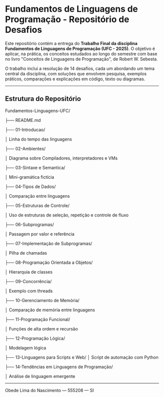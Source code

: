 
# Fundamentos de Linguagens de Programação - Repositório de Desafios

Este repositório contém a entrega do **Trabalho Final da disciplina Fundamentos de Linguagens de Programação (UFC - 2025)**. O objetivo é aplicar, na prática, os conceitos estudados ao longo do semestre com base no livro "Conceitos de Linguagens de Programação", de Robert W. Sebesta.

O trabalho inclui a resolução de 14 desafios, cada um abordando um tema central da disciplina, com soluções que envolvem pesquisa, exemplos práticos, comparações e explicações em código, texto ou diagramas.

---

## Estrutura do Repositório

Fundamentos-Linguagens-UFC/

├── README.md

├── 01-Introducao/

  │   Linha do tempo das linguagens

├── 02-Ambientes/

  │   Diagrama sobre Compiladores, interpretadores e VMs

├── 03-Sintaxe e Semantica/

  │   Mini-gramática fictícia

├── 04-Tipos de Dados/

  │   Comparação entre linguagens

├── 05-Estruturas de Controle/

  │   Uso de estruturas de seleção, repetição e controle de fluxo

├── 06-Subprogramas/

  │    Passagem por valor e referência

├── 07-Implementação de Subprogramas/

  │   Pilha de chamadas

├── 08-Programação Orientada a Objetos/

  │   Hierarquia de classes

├── 09-Concorrência/

  │   Exemplo com threads

├── 10-Gerenciamento de Memória/

  │   Comparação de memória entre linguagens

├── 11-Programação Funcional/

  │   Funções de alta ordem e recursão

├── 12-Programação Lógica/

  │   Modelagem lógica


├── 13-Linguagens para Scripts e Web/
  │   Script de automação com Python

├── 14-Tendências em Linguagens de Programação/

  │    Análise de linguagem emergente


---
Obede Lima do Nascimento — 555208 — SI 
